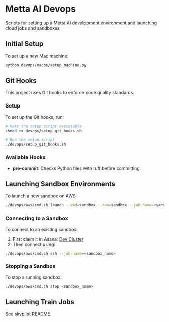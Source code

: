 # Metta AI Devops

Scripts for setting up a Metta AI development environment and launching cloud jobs and sandboxes.

## Initial Setup

To set up a new Mac machine:

```bash
python devops/macos/setup_machine.py
```

## Git Hooks

This project uses Git hooks to enforce code quality standards.

### Setup

To set up the Git hooks, run:

```bash
# Make the setup script executable
chmod +x devops/setup_git_hooks.sh

# Run the setup script
./devops/setup_git_hooks.sh
```

### Available Hooks

- **pre-commit**: Checks Python files with ruff before committing

## Launching Sandbox Environments

To launch a new sandbox on AWS:

```bash
./devops/aws/cmd.sh launch --cmd=sandbox --run=sandbox --job-name=<sandbox_name>
```

### Connecting to a Sandbox

To connect to an existing sandbox:

1. First claim it in Asana: [Dev Cluster](https://app.asana.com/1/1209016784099267/project/1209353759349008/task/1210106185904866?focus=true)
2. Then connect using:

```bash
./devops/aws/cmd.sh ssh --job-name=<sandbox_name>
```

### Stopping a Sandbox

To stop a running sandbox:

```bash
./devops/aws/cmd.sh stop <sandbox_name>
```

## Launching Train Jobs

See [skypilot README](./skypilot/README.md).
